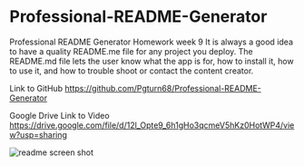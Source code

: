 # Professional-README-Generator
Professional README Generator Homework week 9
It is always a good idea to have a quality README.me file for any project you deploy. The README.md file lets the user
know what the app is for, how to install it, how to use it, and how to trouble shoot or contact the content creator.


Link to GitHub
https://github.com/Pgturn68/Professional-README-Generator

Google Drive Link to Video
https://drive.google.com/file/d/12l_Opte9_6h1gHo3qcmeV5hKz0HotWP4/view?usp=sharing

![readme screen shot](https://user-images.githubusercontent.com/78170157/116796992-89e96700-aaa6-11eb-8404-bc7ff80b546f.JPG)
